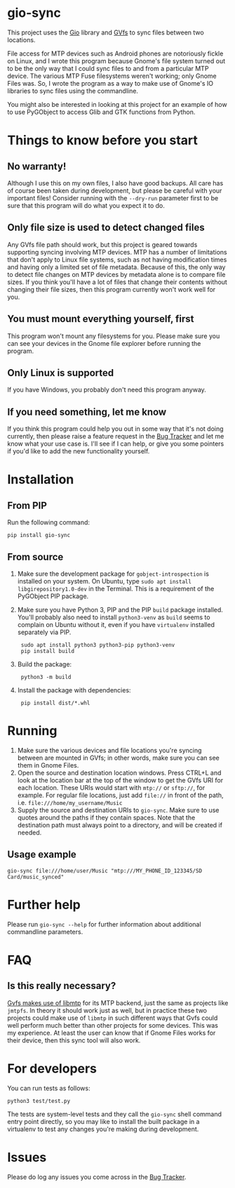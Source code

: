 # gio-sync

This project uses the [Gio](https://docs.gtk.org/gio/) library and [GVfs](https://en.wikipedia.org/wiki/GVfs) to sync files between two locations.

File access for MTP devices such as Android phones are notoriously fickle on Linux, and I wrote this program because Gnome's file system turned out to be the only way that I could sync files to and from a particular MTP device. The various MTP Fuse filesystems weren't working; only Gnome Files was. So, I wrote the program as a way to make use of Gnome's IO libraries to sync files using the commandline.

You might also be interested in looking at this project for an example of how to use PyGObject to access Glib and GTK functions from Python.

# Things to know before you start

## No warranty!

Although I use this on my own files, I also have good backups. All care has of course been taken during development, but please be careful with your important files! Consider running with the `--dry-run` parameter first to be sure that this program will do what you expect it to do.

## Only file size is used to detect changed files

Any GVfs file path should work, but this project is geared towards supporting syncing involving MTP devices. MTP has a number of limitations that don't apply to Linux file systems, such as not having modification times and having only a limited set of file metadata. Because of this, the only way to detect file changes on MTP devices by metadata alone is to compare file sizes. If you think you'll have a lot of files that change their contents without changing their file sizes, then this program currently won't work well for you.

## You must mount everything yourself, first

This program won't mount any filesystems for you. Please make sure you can see your devices in the Gnome file explorer before running the program.

## Only Linux is supported

If you have Windows, you probably don't need this program anyway.

## If you need something, let me know

If you think this program could help you out in some way that it's not doing currently, then please raise a feature request in the [Bug Tracker](https://github.com/dlbeswick/gio-sync/issues) and let me know what your use case is. I'll see if I can help, or give you some pointers if you'd like to add the new functionality yourself.

# Installation

## From PIP

Run the following command:

    pip install gio-sync

## From source

1. Make sure the development package for `gobject-introspection` is installed on your system. On Ubuntu, type `sudo apt install libgirepository1.0-dev` in the Terminal. This is a requirement of the PyGObject PIP package.
1. Make sure you have Python 3, PIP and the PIP `build` package installed. You'll probably also need to install `python3-venv` as `build` seems to complain on Ubuntu without it, even if you have `virtualenv` installed separately via PIP.

        sudo apt install python3 python3-pip python3-venv
        pip install build

1. Build the package:

        python3 -m build
		 
1. Install the package with dependencies: 

        pip install dist/*.whl

# Running

1. Make sure the various devices and file locations you're syncing between are mounted in GVfs; in other words, make sure you can see them in Gnome Files.
1. Open the source and destination location windows. Press CTRL+L and look at the location bar at the top of the window to get the GVfs URI for each location. These URIs would start with `mtp://` or `sftp://`, for example. For regular file locations, just add `file://` in front of the path, i.e. `file:///home/my_username/Music`
1. Supply the source and destination URIs to `gio-sync`. Make sure to use quotes around the paths if they contain spaces. Note that the destination path must always point to a directory, and will be created if needed.

## Usage example

    gio-sync file:///home/user/Music "mtp:///MY_PHONE_ID_123345/SD Card/music_synced"
	
# Further help

Please run `gio-sync --help` for further information about additional commandline parameters.

# FAQ

## Is this really necessary?

[Gvfs makes use of libmtp](https://gitlab.gnome.org/GNOME/gvfs/-/blob/master/daemon/gvfsbackendmtp.c) for its MTP backend, just the same as projects like `jmtpfs`. In theory it should work just as well, but in practice these two projects could make use of `libmtp` in such different ways that Gvfs could well perform much better than other projects for some devices. This was my experience. At least the user can know that if Gnome Files works for their device, then this sync tool will also work.

# For developers

You can run tests as follows:

    python3 test/test.py
	
The tests are system-level tests and they call the `gio-sync` shell command entry point directly, so you may like to install the built package in a virtualenv to test any changes you're making during development.

# Issues

Please do log any issues you come across in the [Bug Tracker](https://github.com/dlbeswick/gio-sync/issues).
